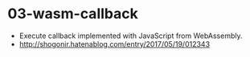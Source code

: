# 03-wasm-callback
* Execute callback implemented with JavaScript from WebAssembly.
* http://shogonir.hatenablog.com/entry/2017/05/19/012343

